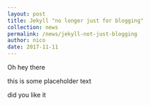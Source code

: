 ```yaml
---
layout: post
title: Jekyll "no longer just for blogging"
collection: news
permalink: /news/jekyll-not-just-blogging
author: nico
date: 2017-11-11
---
```


Oh hey there

this is some placeholder text

did you like it
